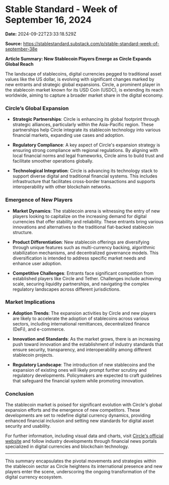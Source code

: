 # Stable Standard - Week of September 16, 2024

**Date:** 2024-09-22T23:33:18.529Z

**Source:** https://stablestandard.substack.com/p/stable-standard-week-of-september-38e

**Article Summary: New Stablecoin Players Emerge as Circle Expands Global Reach**

The landscape of stablecoins, digital currencies pegged to traditional asset values like the US dollar, is evolving with significant changes marked by new entrants and strategic global expansions. Circle, a prominent player in the stablecoin market known for its USD Coin (USDC), is extending its reach worldwide, aiming to capture a broader market share in the digital economy.

### Circle’s Global Expansion

- **Strategic Partnerships**: Circle is enhancing its global footprint through strategic alliances, particularly within the Asia-Pacific region. These partnerships help Circle integrate its stablecoin technology into various financial markets, expanding use cases and adoption.

- **Regulatory Compliance**: A key aspect of Circle's expansion strategy is ensuring strong compliance with regional regulations. By aligning with local financial norms and legal frameworks, Circle aims to build trust and facilitate smoother operations globally.

- **Technological Integration**: Circle is advancing its technology stack to support diverse digital and traditional financial systems. This includes infrastructure that facilitates cross-border transactions and supports interoperability with other blockchain networks.

### Emergence of New Players

- **Market Dynamics**: The stablecoin arena is witnessing the entry of new players looking to capitalize on the increasing demand for digital currencies that offer stability and reliability. These entrants bring various innovations and alternatives to the traditional fiat-backed stablecoin structure.

- **Product Differentiation**: New stablecoin offerings are diversifying through unique features such as multi-currency backing, algorithmic stabilization mechanisms, and decentralized governance models. This diversification is intended to address specific market needs and enhance user adoption.

- **Competitive Challenges**: Entrants face significant competition from established players like Circle and Tether. Challenges include achieving scale, securing liquidity partnerships, and navigating the complex regulatory landscapes across different jurisdictions.

### Market Implications

- **Adoption Trends**: The expansion activities by Circle and new players are likely to accelerate the adoption of stablecoins across various sectors, including international remittances, decentralized finance (DeFi), and e-commerce.

- **Innovation and Standards**: As the market grows, there is an increasing push toward innovation and the establishment of industry standards that ensure security, transparency, and interoperability among different stablecoin projects.

- **Regulatory Landscape**: The introduction of new stablecoins and the expansion of existing ones will likely prompt further scrutiny and regulatory developments. Policymakers are expected to craft guidelines that safeguard the financial system while promoting innovation.

### Conclusion

The stablecoin market is poised for significant evolution with Circle's global expansion efforts and the emergence of new competitors. These developments are set to redefine digital currency dynamics, providing enhanced financial inclusion and setting new standards for digital asset security and usability.

For further information, including visual data and charts, visit [Circle's official website](https://www.circle.com) and follow industry developments through financial news portals specialized in digital currencies and blockchain technology.

--- 

This summary encapsulates the pivotal movements and strategies within the stablecoin sector as Circle heightens its international presence and new players enter the scene, underscoring the ongoing transformation of the digital currency ecosystem.